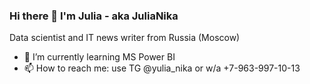 ### Hi there 👋 I'm Julia  - aka JuliaNika
Data scientist and IT news writer from Russia (Moscow)

- 🌱 I’m currently learning MS Power BI
- 📫 How to reach me: use TG @yulia_nika or w/a +7-963-997-10-13
<!--
**JulNika/JulNika** is a ✨ _special_ ✨ repository because its `README.md` (this file) appears on your GitHub profile.

Here are some ideas to get you started:

- 🔭 I’m currently working on ...
- 🌱 I’m currently learning MS Power BI
- 👯 I’m looking to collaborate on ...
- 🤔 I’m looking for help with ...
- 💬 Ask me about ...
- 📫 How to reach me: ...
- 😄 Pronouns: ...
- ⚡ Fun fact: ...
-->
